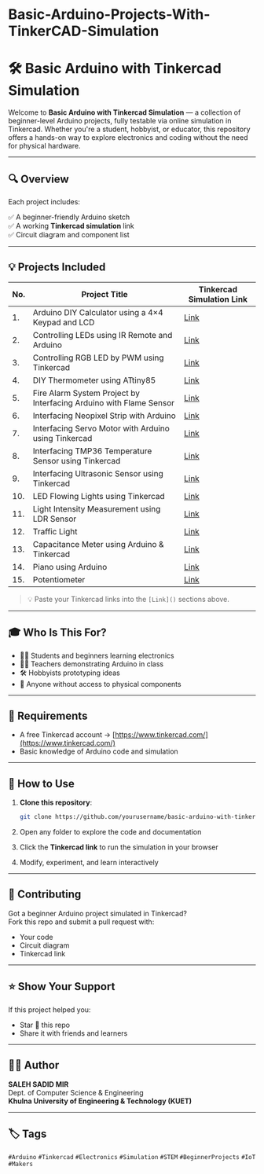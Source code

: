 # Basic-Arduino-Projects-With-TinkerCAD-Simulation
# 🛠️ Basic Arduino with Tinkercad Simulation

Welcome to **Basic Arduino with Tinkercad Simulation** — a collection of beginner-level Arduino projects, fully testable via online simulation in Tinkercad. Whether you're a student, hobbyist, or educator, this repository offers a hands-on way to explore electronics and coding without the need for physical hardware.

---

## 🔍 Overview

Each project includes:

✅ A beginner-friendly Arduino sketch  
✅ A working **Tinkercad simulation** link  
✅ Circuit diagram and component list  

---

## 💡 Projects Included

| No. | Project Title                                                       | Tinkercad Simulation Link |
|-----|---------------------------------------------------------------------|----------------------------|
| 1.  | Arduino DIY Calculator using a 4×4 Keypad and LCD                   | [Link](https://www.tinkercad.com/things/2ceWNKBnTqT-arduino-diy-calculator-using-a-44-keypad-and-162-lcd-display) |
| 2.  | Controlling LEDs using IR Remote and Arduino                        | [Link](https://www.tinkercad.com/things/cx2zlyic0XK-sajeeb-sarkar) |
| 3.  | Controlling RGB LED by PWM using Tinkercad                          | [Link](https://www.tinkercad.com/things/3p9uT4SzFGp-rgb-led) |
| 4.  | DIY Thermometer using ATtiny85                                      | [Link](https://www.tinkercad.com/things/bDXpeEmZzl5-sajeeb-sarkar) |
| 5.  | Fire Alarm System Project by Interfacing Arduino with Flame Sensor | [Link](https://www.tinkercad.com/things/i67qyIFWham-sajeeb-sarkar) |
| 6.  | Interfacing Neopixel Strip with Arduino                             | [Link](https://www.tinkercad.com/things/jKswk9iqHex-sajeeb-sarkar-?sharecode=mf0jT5f6d8FAUZVxEz92YOo_ksLQS2ERfZA1pG--Vz8) |
| 7.  | Interfacing Servo Motor with Arduino using Tinkercad                | [Link](https://www.tinkercad.com/things/hVg52QxADz4-sajeeb-sarkar?sharecode=undefined) |
| 8.  | Interfacing TMP36 Temperature Sensor using Tinkercad                | [Link](https://www.tinkercad.com/things/ib7EyU1x2IM-ingenious-snaget) |
| 9.  | Interfacing Ultrasonic Sensor using Tinkercad                       | [Link](https://www.tinkercad.com/things/lMQ90YlYvCf-sajeeb-sarkar?sharecode=zJMSDPVn9LB0CmaRm7iwTACwvVyRo9YA8CL1d9pDObs) |
|10.  | LED Flowing Lights using Tinkercad                                  | [Link](https://www.tinkercad.com/things/4kvzke5Qw75-sajeeb-sarkar?sharecode=undefined) |
|11.  | Light Intensity Measurement using LDR Sensor                        | [Link](https://www.tinkercad.com/things/3Qy1GakXcas-sajeeb-sarkar-?sharecode=undefined) |
|12.  | Traffic Light                                                       | [Link](https://www.tinkercad.com/things/lefDVt8ARak-traffic-light-?sharecode=undefined) |
|13.  | Capacitance Meter using Arduino & Tinkercad                         | [Link](https://www.tinkercad.com/things/ebDDhUwVHcx-capacitance-meter?sharecode=undefined) |
|14.  | Piano using Arduino                                                 | [Link](https://www.tinkercad.com/things/1BcXIPYrOdO-piano-using-arduino?sharecode=undefined) |
|15.  | Potentiometer                                                       | [Link](https://www.tinkercad.com/things/7U8wPNyVGaw-potentiometer-) |

> 💡 Paste your Tinkercad links into the `[Link]()` sections above.

---

## 🎓 Who Is This For?

- 🧑‍🎓 Students and beginners learning electronics  
- 👩‍🏫 Teachers demonstrating Arduino in class  
- 🛠️ Hobbyists prototyping ideas  
- 🧪 Anyone without access to physical components  

---

## 🔧 Requirements

- A free Tinkercad account → [https://www.tinkercad.com/](https://www.tinkercad.com/)  
- Basic knowledge of Arduino code and simulation

---

## 🚀 How to Use

1. **Clone this repository**:
   ```bash
   git clone https://github.com/yourusername/basic-arduino-with-tinkercad-simulation.git
   ```

2. Open any folder to explore the code and documentation  
3. Click the **Tinkercad link** to run the simulation in your browser  
4. Modify, experiment, and learn interactively  

---

## 🙌 Contributing

Got a beginner Arduino project simulated in Tinkercad?  
Fork this repo and submit a pull request with:

- Your code
- Circuit diagram
- Tinkercad link

---

## ⭐ Show Your Support

If this project helped you:
- Star 🌟 this repo
- Share it with friends and learners

---

## 👨‍💻 Author

**SALEH SADID MIR**  
Dept. of Computer Science & Engineering  
**Khulna University of Engineering & Technology (KUET)**

---

## 🏷️ Tags

`#Arduino` `#Tinkercad` `#Electronics` `#Simulation` `#STEM` `#BeginnerProjects` `#IoT` `#Makers`
